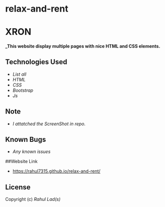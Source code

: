 # relax-and-rent
 
# XRON

#### _This website display multiple pages with nice HTML and CSS elements.

## Technologies Used

* _List all_
* _HTML_
* _CSS_
* _Bootstrap_
* _Js_


## Note
* _I attatched the ScreenShot in repo._

## Known Bugs

* _Any known issues_

##Website Link


* https://rahul7315.github.io/relax-and-rent/

## License

Copyright (c)  _Rahul Lad(s)_
